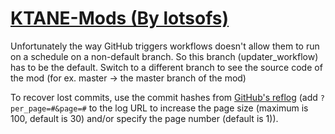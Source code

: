 # [KTANE-Mods (By lotsofs)](https://github.com/lotsofs/KTANE-Mods)

Unfortunately the way GitHub triggers workflows doesn't allow them to run on a schedule on a non-default branch. So this branch (updater_workflow) has to be the default. Switch to a different branch to see the source code of the mod (for ex. master -> the master branch of the mod)

To recover lost commits, use the commit hashes from [GitHub's reflog](https://api.github.com/repos/KtaneModules/KTANE-Mods-lotsofs/events) (add `?per_page=#&page=#` to the log URL to increase the page size (maximum is 100, default is 30) and/or specify the page number (default is 1)).
